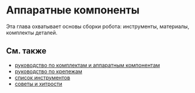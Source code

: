 # Аппаратные компоненты

Эта глава охватывает основы сборки робота: инструменты, материалы, комплекты деталей.

## См. также
- [руководство по комплектам и аппаратным компонентам](ru/docs/ftc/hardware-components/kit-and-hardware-guide/index)
- [руководство по крепежам](ru/docs/ftc/hardware-components/fastener-guide)
- [список инструментов](ru/docs/ftc/hardware-components/tools-list)
- [советы и хитрости](ru/docs/ftc/hardware-components/tips-and-tricks)